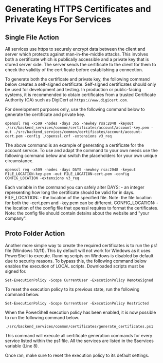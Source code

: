 # Generating HTTPS Certificates and Private Keys For Services
## Single File Action

All services use https to securely encrypt data between the client and server which protects against man-in-the-middle attacks.
This involves both a certificate which is publically accessible and a private key that is stored server side.
The server sends the certificate to the client for them to check the validity of the certificate before establishing a connection.

To generate both the certificate and private key, the following command below creates a self-signed certificate.
Self-signed certificates should only be used for development and testing.
In production or public-facing systems, it is recommended to obtain certificates from a trusted Certificate Authority (CA) such as DigiCert at ```https://www.digicert.com```.

For development purposes only, use the following command below to generate the certificate and private key.

```
openssl req -x509 -nodes -days 365 -newkey rsa:2048 -keyout ./src/backend_services/common/certificates/account/account-key.pem -out ./src/backend_services/common/certificates/account/account-cert.pem -config ./openssl.cnf -extensions v3_req
```

The above command is an example of generating a certificate for the account service.
To use and adapt the command to your own needs use the following command below and switch the placeholders for your own unique circumstance.

```
openssl req -x509 -nodes -days DAYS -newkey rsa:2048 -keyout FILE_LOCATION-key.pem -out FILE_LOCATION-cert.pem -config CONFIG_LOCATION -extensions v3_req
```

Each variable in the command you can safely alter
DAYS: - an integer representing how long the certificate should be valid for in days.
FILE_LOCATION: - the location of the specified file. Note: the file location for both the -cert.pem and -key.pem can be different.
CONFIG_LOCATION: - the location of the config file that openssl requires to format the certificates. Note: the config file should contain detains about the website and "your company".



## Proto Folder Action

Another more simple way to create the required certificates is to run the ps1 file (Windows 10/11).
This by default will not work for Windows as it uses PowerShell to execute.
Running scripts on Windows is disabled by default due to security reasons.
To bypass this, the following command below enables the execution of LOCAL scripts.
Downloaded scripts must be signed for.

```
Set-ExecutionPolicy -Scope CurrentUser -ExecutionPolicy RemoteSigned
```

To reset the execution policy to its previous state, run the following command below.

```
Set-ExecutionPolicy -Scope CurrentUser -ExecutionPolicy Restricted
```

When the PowerShell execution policy has been enabled, it is now possible to run the following command below.

```
./src/backend_services/common/certificates/generate_certificates.ps1
```

This command will execute all certificate generation commands for every service listed within the ps1 file.
All the services are listed in the $services variable (Line 8).

Once ran, make sure to reset the execution policy to its default settings.
